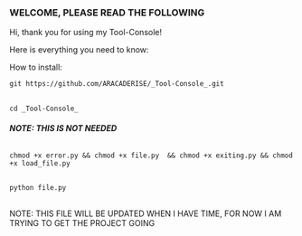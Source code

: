 ### WELCOME, PLEASE READ THE FOLLOWING ###
Hi, thank you for using my Tool-Console!

Here is everything you need to know:

How to install:

``` git https://github.com/ARACADERISE/_Tool-Console_.git ```
## ##
 ```cd _Tool-Console_ ```
 ###### **NOTE: THIS IS NOT NEEDED**
 ``` chmod +x error.py && chmod +x file.py  && chmod +x exiting.py && chmod +x load_file.py ```
 ## ##
 ```python file.py ```
 ## ##

 NOTE: THIS FILE WILL BE UPDATED WHEN I HAVE TIME, FOR NOW I AM TRYING TO GET THE PROJECT GOING 
